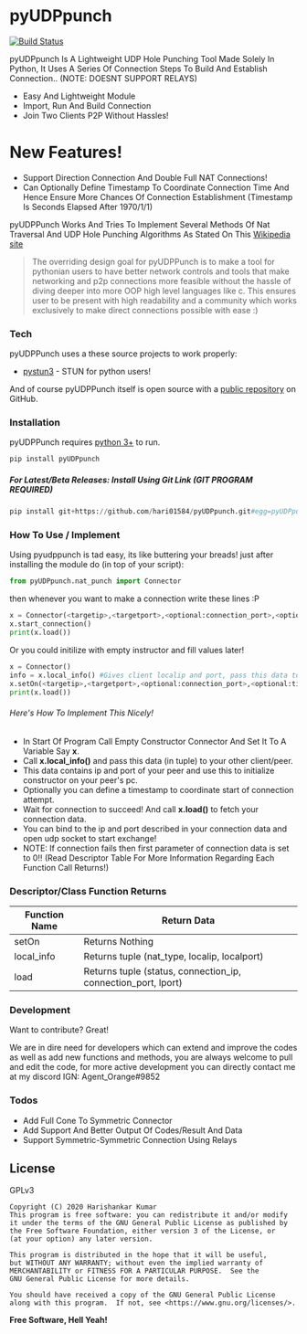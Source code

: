 # pyUDPpunch

[![Build Status](https://travis-ci.org/joemccann/dillinger.svg?branch=master)](https://travis-ci.org/joemccann/dillinger)

pyUDPpunch Is A Lightweight UDP Hole Punching Tool Made Solely In Python, It Uses A Series Of Connection Steps To Build And Establish Connection.. (NOTE: DOESNT SUPPORT RELAYS)

  - Easy And Lightweight Module
  - Import, Run And Build Connection
  - Join Two Clients P2P Without Hassles!

# New Features!

  - Support Direction Connection And Double Full NAT Connections!
  - Can Optionally Define Timestamp To Coordinate Connection Time And Hence Ensure More Chances Of Connection Establishment (Timestamp Is Seconds Elapsed After 1970/1/1)


pyUDPPunch Works And Tries To Implement Several Methods Of Nat Traversal And UDP Hole Punching Algorithms  As Stated On This [Wikipedia site][df1]

> The overriding design goal for pyUDPPunch
> is to make a tool for pythonian users to have
> better network controls and tools that make
> networking and p2p connections more feasible
> without the hassle of diving deeper into more
> OOP high level languages like c. This ensures
> user to be present with high readability and 
> a community which works exclusively to make
> direct connections possible with ease :)


### Tech

pyUDPPunch uses a these source projects to work properly:

* [pystun3](https://github.com/talkiq/pystun3) - STUN for python users!

And of course pyUDPPunch itself is open source with a [public repository][dill] on GitHub.

### Installation

pyUDPPunch requires [python 3+](https://www.python.org/download/) to run.
```py
pip install pyUDPpunch
```
##### For Latest/Beta Releases: Install Using Git Link (GIT PROGRAM REQUIRED)
```py
pip install git+https://github.com/hari01584/pyUDPpunch.git#egg=pyUDPpunch
```

### How To Use / Implement

Using pyudppunch is tad easy, its like buttering your breads! just after installing the module do (in top of your script):
```py
from pyUDPpunch.nat_punch import Connector
```
then whenever you want to make a connection write these lines :P
```py
x = Connector(<targetip>,<targetport>,<optional:connection_port>,<optional:timestamp>)
x.start_connection()
print(x.load())
```
Or you could initilize with empty instructor and fill values later!
```py
x = Connector()
info = x.local_info() #Gives client localip and port, pass this data to second clien.
x.setOn(<targetip>,<targetport>,<optional:connection_port>,<optional:timestamp>)
print(x.load())
```

###### Here's How To Implement This Nicely!
* In Start Of Program Call Empty Constructor Connector And Set It To A Variable Say **x**.
* Call **x.local_info()** and pass this data (in tuple) to your other client/peer.
* This data contains ip and port of your peer and use this to initialize constructor on your peer's pc.
* Optionally you can define a timestamp to coordinate start of connection attempt.
* Wait for connection to succeed! And call **x.load()** to fetch your connection data.
* You can bind to the ip and port described in your connection data and open udp socket to start exchange!
* NOTE: If connection fails then first parameter of connection data is set to 0!! (Read Descriptor Table For More Information Regarding Each Function Call Returns!)


### Descriptor/Class Function Returns
| Function Name | Return Data |
| ------ | ------ |
| setOn | Returns Nothing |
| local_info | Returns tuple (nat_type, localip, localport) |
| load | Returns tuple (status, connection_ip, connection_port, lport)|


### Development

Want to contribute? Great!

We are in dire need for developers which can extend and improve the codes as well as add new functions and methods, you are always welcome to pull and edit the code, for more active development you can directly contact me at my discord IGN: Agent_Orange#9852
### Todos

 - Add Full Cone To Symmetric Connector
 - Add Support And Better Output Of Codes/Result And Data
 - Support Symmetric-Symmetric Connection Using Relays

License
----

GPLv3

    Copyright (C) 2020 Harishankar Kumar
    This program is free software: you can redistribute it and/or modify
    it under the terms of the GNU General Public License as published by
    the Free Software Foundation, either version 3 of the License, or
    (at your option) any later version.

    This program is distributed in the hope that it will be useful,
    but WITHOUT ANY WARRANTY; without even the implied warranty of
    MERCHANTABILITY or FITNESS FOR A PARTICULAR PURPOSE.  See the
    GNU General Public License for more details.

    You should have received a copy of the GNU General Public License
    along with this program.  If not, see <https://www.gnu.org/licenses/>.


**Free Software, Hell Yeah!**

[//]: # (These are reference links used in the body of this note and get stripped out when the markdown processor does its job. There is no need to format nicely because it shouldn't be seen. Thanks SO - http://stackoverflow.com/questions/4823468/store-comments-in-markdown-syntax)


   [dill]: <https://github.com/hari01584/r>
   [git-repo-url]: <https://github.com/hari01584/pyUDPpunch.git>
   [df1]: <https://en.wikipedia.org/wiki/UDP_hole_punching>
 
   [PlDb]: <https://github.com/joemccann/dillinger/tree/master/plugins/dropbox/README.md>
   [PlGh]: <https://github.com/joemccann/dillinger/tree/master/plugins/github/README.md>
   [PlGd]: <https://github.com/joemccann/dillinger/tree/master/plugins/googledrive/README.md>
   [PlOd]: <https://github.com/joemccann/dillinger/tree/master/plugins/onedrive/README.md>
   [PlMe]: <https://github.com/joemccann/dillinger/tree/master/plugins/medium/README.md>
   [PlGa]: <https://github.com/RahulHP/dillinger/blob/master/plugins/googleanalytics/README.md>
